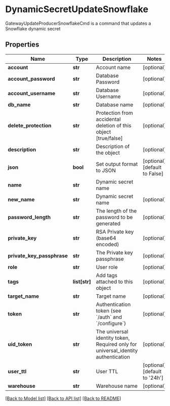 # DynamicSecretUpdateSnowflake

GatewayUpdateProducerSnowflakeCmd is a command that updates a Snowflake dynamic secret
## Properties
Name | Type | Description | Notes
------------ | ------------- | ------------- | -------------
**account** | **str** | Account name | [optional] 
**account_password** | **str** | Database Password | [optional] 
**account_username** | **str** | Database Username | [optional] 
**db_name** | **str** | Database name | [optional] 
**delete_protection** | **str** | Protection from accidental deletion of this object [true/false] | [optional] 
**description** | **str** | Description of the object | [optional] 
**json** | **bool** | Set output format to JSON | [optional] [default to False]
**name** | **str** | Dynamic secret name | 
**new_name** | **str** | Dynamic secret name | [optional] 
**password_length** | **str** | The length of the password to be generated | [optional] 
**private_key** | **str** | RSA Private key (base64 encoded) | [optional] 
**private_key_passphrase** | **str** | The Private key passphrase | [optional] 
**role** | **str** | User role | [optional] 
**tags** | **list[str]** | Add tags attached to this object | [optional] 
**target_name** | **str** | Target name | [optional] 
**token** | **str** | Authentication token (see &#x60;/auth&#x60; and &#x60;/configure&#x60;) | [optional] 
**uid_token** | **str** | The universal identity token, Required only for universal_identity authentication | [optional] 
**user_ttl** | **str** | User TTL | [optional] [default to '24h']
**warehouse** | **str** | Warehouse name | [optional] 

[[Back to Model list]](../README.md#documentation-for-models) [[Back to API list]](../README.md#documentation-for-api-endpoints) [[Back to README]](../README.md)


